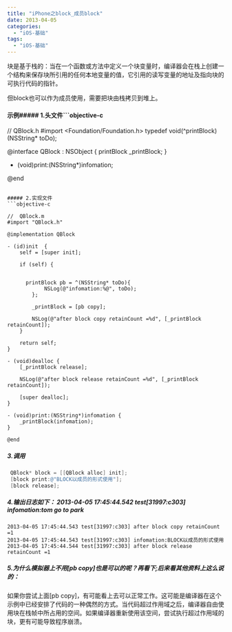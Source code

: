 ```yaml
---
title: "iPhone之block_成员block"
date: 2013-04-05
categories:
  - "iOS-基础"
tags:
  - "iOS-基础"
---
```

<!--more-->


块是基于栈的：当在一个函数或方法中定义一个块变量时，编译器会在栈上创建一个结构来保存块所引用的任何本地变量的值，它引用的读写变量的地址及指向块的可执行代码的指针。
  
  但block也可以作为成员使用，需要把块由栈拷贝到堆上。

#### 示例##### 1.头文件```objective-c
//  QBlock.h
#import <Foundation/Foundation.h>
typedef void(^printBlock)(NSString* toDo);

@interface QBlock : NSObject
{
    printBlock _printBlock;
}

- (void)print:(NSString*)infomation;

@end

```

##### 2.实现文件
```objective-c

//  QBlock.m
#import "QBlock.h"

@implementation QBlock

- (id)init  {
    self = [super init];
    
    if (self) {
        
        
      printBlock pb = ^(NSString* toDo){
            NSLog(@"infomation:%@", toDo);
        };
        
        _printBlock = [pb copy];
        
        NSLog(@"after block copy retainCount =%d", [_printBlock retainCount]); 
    }
    
    return self;
}

- (void)dealloc {
    [_printBlock release];
    
    NSLog(@"after block release retainCount =%d", [_printBlock retainCount]);
    
    [super dealloc];
}

- (void)print:(NSString*)infomation {
    _printBlock(infomation);
}

@end
```

##### 3.调用
```objective-c
 QBlock* block = [[QBlock alloc] init];
 [block print:@"BLOCK以成员的形式使用"];
 [block release];
```
 
##### 4.输出日志如下：	2013-04-05 17:45:44.542 test[31997:c303] infomation:tom go to park
	2013-04-05 17:45:44.543 test[31997:c303] after block copy retainCount =1
	2013-04-05 17:45:44.543 test[31997:c303] infomation:BLOCK以成员的形式使用
	2013-04-05 17:45:44.544 test[31997:c303] after block release retainCount =1


##### 5.为什么模拟器上不用[pb copy]也是可以的呢？再看下;后来看其他资料上这么说的：
如果你尝试上面[pb copy]，有可能看上去可以正常工作。这可能是编译器在这个示例中已经安排了代码的一种偶然的方式。当代码超过作用域之后，编译器自由使用块在栈帧中所占用的空间。如果编译器重新使用该空间，尝试执行超过作用域的块，更有可能导致程序崩溃。

